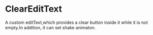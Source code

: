 ClearEditText
=============

A custom editText,which provides a clear button inside it while it is not empty.In addition, it can set shake animaton.
